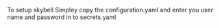 To setup skybell
Simpley copy the configuration.yaml and enter you user name and password in to secrets.yaml
